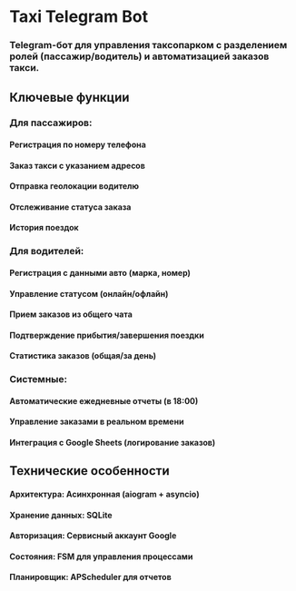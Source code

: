 # Taxi Telegram Bot
### Telegram-бот для управления таксопарком с разделением ролей (пассажир/водитель) и автоматизацией заказов такси.

## Ключевые функции
### Для пассажиров:

#### Регистрация по номеру телефона

#### Заказ такси с указанием адресов

#### Отправка геолокации водителю

#### Отслеживание статуса заказа

#### История поездок

### Для водителей:

#### Регистрация с данными авто (марка, номер)

#### Управление статусом (онлайн/офлайн)

#### Прием заказов из общего чата

#### Подтверждение прибытия/завершения поездки

#### Статистика заказов (общая/за день)

### Системные:

#### Автоматические ежедневные отчеты (в 18:00)

#### Управление заказами в реальном времени

#### Интеграция с Google Sheets (логирование заказов)

## Технические особенности
#### Архитектура: Асинхронная (aiogram + asyncio)

#### Хранение данных: SQLite

#### Авторизация: Сервисный аккаунт Google

#### Состояния: FSM для управления процессами

#### Планировщик: APScheduler для отчетов
